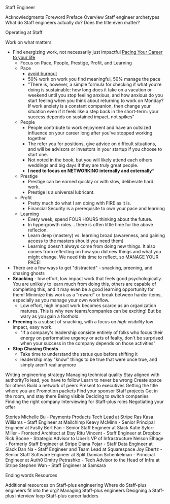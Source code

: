 Staff Engineer

Acknowledgments
Foreword
Preface
Overview
Staff engineer archetypes
What do Staff engineers actually do?
Does the title even matter?

Operating at Staff

Work on what matters
- Find energizing work, not necessarily just impactful [Pacing Your Career to your life](https://lethain.com/forty-year-career/)
	- Focus on Pace, People, Prestige, Profit, and Learning
	- Pace
		- [avoid burnout](https://aprilwensel.medium.com/only-you-can-prevent-tech-burnout-be3f0504c627)
		- 50% work on work you find meaningful, 50% manage the pace
		- "There is, however, a simple formula for checking if what you’re doing is sustainable: how long does it take on a vacation or weekend until you stop feeling anxious, and how anxious do you start feeling when you think about returning to work on Monday? If work anxiety is a constant companion, then change your situation even if it feels like a step back in the short-term: your success depends on sustained impact, not spikes"
	- People
		- People contribute to work enjoyment and have an outsized influence on your career long after you've stopped working together
		- The refer you for positions, give advice on difficult situations, and will be advisors or investors in your startup if you choose to start one.
		- Not noted in the book, but you will likely attend each others weddings and big days if they are truly great people.
		-  **I need to focus on NETWORKING internally and externally***
	- Prestige
		- Prestige can be earned quickly or with slow, deliberate hard work.
		- Prestige is a universal lubricant.
	- Profit
		- Pretty much do what I am doing with FIRE as it is.
		- Financial Security is a prerequisite to own your pace and learning
	- Learning
		- Every week, spend FOUR HOURS thinking about the future.
		- In hypergrowth roles... there is often little time for the above reflecion.
		- Learn deep (mastery) vs. learning broad (awareness, and gaining access to the masters should you need them)
		- Learning doesn't always come from doing new things. It also comes from reflecting on how you did new things and what you might change. We need this time to reflect, so MANAGE YOUR PACE!
- There are a few ways to get "distracted" - snacking, preening, and chasing ghosts
- **Snacking** - low effort, low impact work that feels good psychologically. You are unlikely to learn much from doing this, others are capable of completing this, and it may even be a good learning opportunity for them! Minimize this work as a "reward" or break between harder items, especially as you manage your own workflow.
	- Low effort, high impact work becomes scarce as an organization matures. This is why new teams/companies can be exciting! But be wary as you gain a foothold.
- **Preening**  is a subset of snacking, with a focus on *high visibility* low impact, easy work.
	- "If a company's leadership consiste entirely of folks who focus their energy on performative urgency or acts of fealty, don't be surprised when your success in the company depends on those activities"
- **Stop Chasing Ghosts**
	- Take time to understand the status quo before shifting it
	- leadership may "know" things to be true that were once true, and simply aren't real anymore

Writing engineering strategy
Managing technical quality
Stay aligned with authorityTo lead, you have to follow
Learn to never be wrong
Create space for others
Build a network of peers
Present to executives
Getting the title where you are
Promotion packets
Find your sponsor
Staff projects
Get in the room, and stay there
Being visible
Deciding to switch companies
Finding the right company
Interviewing for Staff-plus roles
Negotiating your offer

Stories
Michelle Bu - Payments Products Tech Lead at Stripe
Ras Kasa Williams - Staff Engineer at Mailchimp
Keavy McMinn - Senior Principal Engineer at Fastly
Bert Fan - Senior Staff Engineer at Slack
Katie Sylor-Miller - Frontend Architect at Etsy
Ritu Vincent - Staff Engineer at Dropbox
Rick Boone - Strategic Advisor to Uber’s VP of Infrastructure
Nelson Elhage - Formerly Staff Engineer at Stripe
Diana Pojar - Staff Data Engineer at Slack
Dan Na - Staff Engineer and Team Lead at Squarespace
Joy Ebertz - Senior Staff Software Engineer at Split
Damian Schenkelman - Principal Engineer at Auth0
Dmitry Petrashko - Tech Advisor to the Head of Infra at Stripe
Stephen Wan - Staff Engineer at Samsara

Ending words
Resources

Additional resources on Staff-plus engineering
Where do Staff-plus engineers fit into the org?
Managing Staff-plus engineers
Designing a Staff-plus interview loop
Staff-plus career ladders
